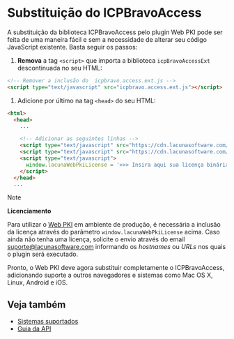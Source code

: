 # Substituição do ICPBravoAccess

A substituição da biblioteca ICPBravoAccess pelo plugin Web PKI pode ser feita 
de uma maneira fácil e sem a necessidade de alterar seu código JavaScript existente.
Basta seguir os passos:


1. **Remova** a tag `<script>` que importa a biblioteca `icpBravoAccessExt` descontinuada no seu HTML:
```html
<!-- Remover a inclusão do  icpbravo.access.ext.js -->
<script type="text/javascript" src="icpbravo.access.ext.js"></script>

```

1. Adicione por último na tag `<head>` do seu HTML:
```html
<html>
  <head>
    ...

    <!-- Adicionar as seguintes linhas -->
    <script type="text/javascript" src="https://cdn.lacunasoftware.com/libs/web-pki/lacuna-web-pki-2.14.1.min.js"></script>
    <script type="text/javascript" src="https://cdn.lacunasoftware.com/libs/pibask/lacuna-pibask-1.0.0.js"></script>
    <script type="text/javascript">
	  window.lacunaWebPkiLicense = '>>> Insira aqui sua licença binária do Web PKI <<<';
    </script>
  </head>
  ...
```

> [!NOTE]
> **Licenciamento**
>
> Para utilizar o [Web PKI](http://docs.lacunasoftware.com/en-us/articles/web-pki/index.html) em 
> ambiente de produção, é necessária a inclusão da licença através do parâmetro `window.lacunaWebPkiLicense`
> acima. Caso ainda não tenha uma licença, solicite o envio através do email [suporte@lacunasoftware.com](suporte@lacunasoftware.com)
> informando os *hostnames* ou *URLs* nos quais o plugin será executado.

Pronto, o Web PKI deve agora substituir completamente o ICPBravoAccess, adicionando suporte a outros navegadores
e sistemas como Mac OS X, Linux, Android e iOS.

## Veja também

* [Sistemas suportados](https://docs.lacunasoftware.com/articles/web-pki/browser-support)
* [Guia da API](https://docs.lacunasoftware.com/content/typedocs/web-pki/classes/_lacuna_web_pki_d_.lacunawebpki)